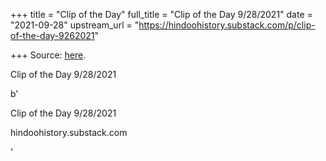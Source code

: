 +++
title = "Clip of the Day"
full_title = "Clip of the Day 9/28/2021"
date = "2021-09-28"
upstream_url = "https://hindoohistory.substack.com/p/clip-of-the-day-9262021"

+++
Source: [here](https://hindoohistory.substack.com/p/clip-of-the-day-9262021).

Clip of the Day 9/28/2021

b'

Clip of the Day 9/28/2021

hindoohistory.substack.com

'

